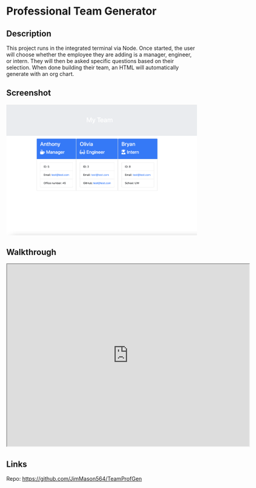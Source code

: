 # Professional Team Generator

## Description
This project runs in the integrated terminal via Node. Once started, the user will choose whether the employee they are adding is a manager, engineer, or intern. They will then be asked specific questions based on their selection. When done building their team, an HTML will automatically generate with an org chart.


## Screenshot
![Screenshot](https://github.com/JimMason564/TeamProfGen/blob/main/lib/screenshot.jpeg)

## Walkthrough

<iframe src="https://drive.google.com/file/d/1gHLAoGzrMzdyGNysDKIngNPOu9cSTg7G/preview" width="640" height="480"></iframe>

## Links

Repo: https://github.com/JimMason564/TeamProfGen

